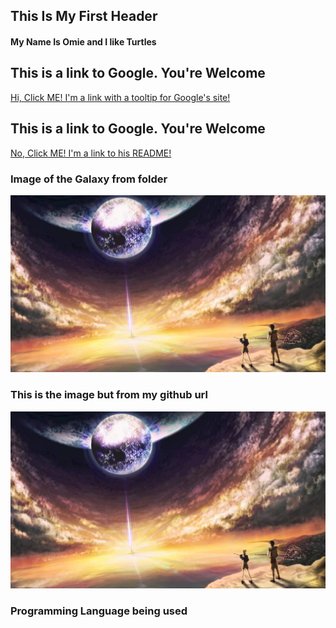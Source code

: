 
## This Is My First Header

#### My Name Is Omie and I like Turtles

## This is a link to Google. You're Welcome
[Hi, Click ME! I'm a link with a tooltip for Google's site!](https://www.google.com "Google's Homepage")

## This is a link to Google. You're Welcome
[No, Click ME! I'm a link to his README!]( https://github.com/omardballin/GitHubMarkdownChallenge/blob/master/README.md "Omars ReadMe")

### Image of the Galaxy from folder
![Love Cosmic](/Cosmic%20Love.jpg)

### This is the image but from my github url
![Love Cosmic](https://github.com/omardballin/GitHubMarkdownChallenge/blob/master/Cosmic%20Love.jpg?raw=true "h")

### Programming Language being used